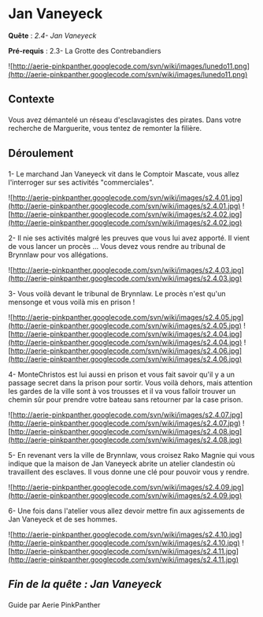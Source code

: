 # Jan Vaneyeck #


<p><b>Quête</b> :<em> 2.4- Jan Vaneyeck</em> </p>
<p><b>Pré-requis</b> : 2.3- La Grotte des Contrebandiers</p>

![http://aerie-pinkpanther.googlecode.com/svn/wiki/images/lunedo11.png](http://aerie-pinkpanther.googlecode.com/svn/wiki/images/lunedo11.png)

## <p><span>Contexte</span></p> ##

Vous avez démantelé un réseau d'esclavagistes des pirates. Dans votre recherche de Marguerite, vous tentez de remonter la filière.

## <p>Déroulement</p> ##

1- Le marchand Jan Vaneyeck vit dans le Comptoir Mascate, vous allez l'interroger sur ses activités "commerciales".

![http://aerie-pinkpanther.googlecode.com/svn/wiki/images/s2.4.01.jpg](http://aerie-pinkpanther.googlecode.com/svn/wiki/images/s2.4.01.jpg)
![http://aerie-pinkpanther.googlecode.com/svn/wiki/images/s2.4.02.jpg](http://aerie-pinkpanther.googlecode.com/svn/wiki/images/s2.4.02.jpg)


2- Il nie ses activités malgré les preuves que vous lui avez apporté. Il vient de vous lancer un procès ... Vous devez vous rendre au tribunal de Brynnlaw pour vos allégations.

![http://aerie-pinkpanther.googlecode.com/svn/wiki/images/s2.4.03.jpg](http://aerie-pinkpanther.googlecode.com/svn/wiki/images/s2.4.03.jpg)

3- Vous voilà devant le tribunal de Brynnlaw. Le procès n'est qu'un mensonge et vous voilà mis en prison !

![http://aerie-pinkpanther.googlecode.com/svn/wiki/images/s2.4.05.jpg](http://aerie-pinkpanther.googlecode.com/svn/wiki/images/s2.4.05.jpg)
![http://aerie-pinkpanther.googlecode.com/svn/wiki/images/s2.4.04.jpg](http://aerie-pinkpanther.googlecode.com/svn/wiki/images/s2.4.04.jpg)
![http://aerie-pinkpanther.googlecode.com/svn/wiki/images/s2.4.06.jpg](http://aerie-pinkpanther.googlecode.com/svn/wiki/images/s2.4.06.jpg)

4- MonteChristos est lui aussi en prison et vous fait savoir qu'il y a un passage secret dans la prison pour sortir. Vous voilà dehors, mais attention les gardes de la ville sont à vos trousses et il va vous falloir trouver un chemin sûr pour prendre votre bateau sans retourner par la case prison.

![http://aerie-pinkpanther.googlecode.com/svn/wiki/images/s2.4.07.jpg](http://aerie-pinkpanther.googlecode.com/svn/wiki/images/s2.4.07.jpg)
![http://aerie-pinkpanther.googlecode.com/svn/wiki/images/s2.4.08.jpg](http://aerie-pinkpanther.googlecode.com/svn/wiki/images/s2.4.08.jpg)

5- En revenant vers la ville de Brynnlaw, vous croisez Rako Magnie qui vous indique que la maison de Jan Vaneyeck abrite un atelier clandestin où travaillent des esclaves. Il vous donne une clé pour pouvoir vous y rendre.

![http://aerie-pinkpanther.googlecode.com/svn/wiki/images/s2.4.09.jpg](http://aerie-pinkpanther.googlecode.com/svn/wiki/images/s2.4.09.jpg)

6- Une fois dans l'atelier vous allez devoir mettre fin aux agissements de Jan Vaneyeck et de ses hommes.

![http://aerie-pinkpanther.googlecode.com/svn/wiki/images/s2.4.10.jpg](http://aerie-pinkpanther.googlecode.com/svn/wiki/images/s2.4.10.jpg)
![http://aerie-pinkpanther.googlecode.com/svn/wiki/images/s2.4.11.jpg](http://aerie-pinkpanther.googlecode.com/svn/wiki/images/s2.4.11.jpg)

## <p><em>Fin de la quête : Jan Vaneyeck</em></h2>
Guide par Aerie PinkPanther